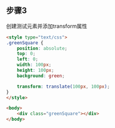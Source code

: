## 步骤3

创建测试元素并添加transform属性

```html
<style type="text/css">
.greenSquare {
    position: absolute;
    top: 0;
    left: 0;
    width: 100px;
    height: 100px;
    background: green;

    transform: translate(100px, 100px);
}
</style>
```

```html
<body>
    <div class="greenSquare"></div>
</body>
```
